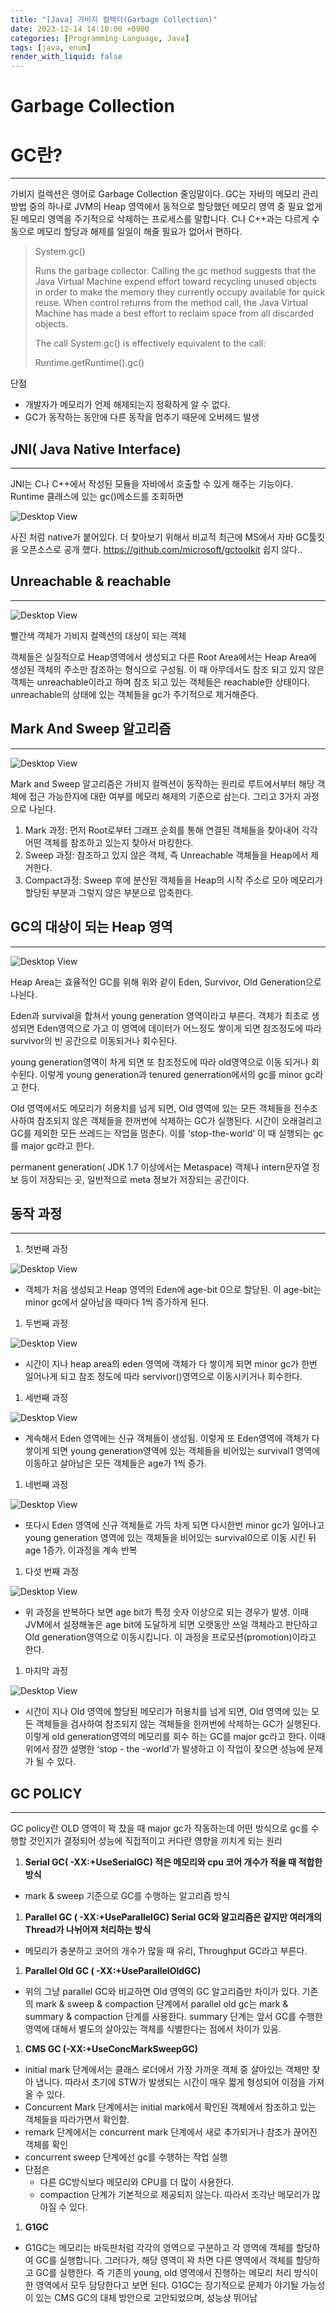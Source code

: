 ```yaml
---
title: "[Java] 가비지 컬렉터(Garbage Collection)"
date: 2023-12-14 14:10:00 +0900
categories: [Programming-Language, Java]
tags: [java, enum]
render_with_liquid: false
---
```


# Garbage Collection

# GC란?

---

가비지 컬렉션은 영어로 Garbage Collection 줄임말이다. GC는 자바의 메모리 관리 방법 중의 하나로 JVM의 Heap 영역에서 동적으로 할당했던 메모리 영역 중 필요 없게 된 메모리 영역을 주기적으로 삭제하는 프로세스를 말합니다. C나 C++과는 다르게 수동으로 메모리 할당과 해제를 일일이 해줄 필요가 없어서 편하다.

> System.gc()
> 
> 
> Runs the garbage collector.
> Calling the gc method suggests that the Java Virtual Machine expend effort toward recycling unused objects in order to make the memory they currently occupy available for quick reuse. When control returns from the method call, the Java Virtual Machine has made a best effort to reclaim space from all discarded objects.
> 
> The call System.gc() is effectively equivalent to the call:
> 
> Runtime.getRuntime().gc()
> 

단점

- 개발자가 메모리가 언제 해제되는지 정확하게 알 수 없다.
- GC가 동작하는 동안에 다른 동작을 멈추기 때문에 오버헤드 발생

## **JNI( Java Native Interface)**

---

JNI는 C나 C++에서 작성된 모듈을 자바에서 호출할 수 있게 해주는 기능이다. Runtime 클래스에 있는 gc()메소드를 조회하면

![Desktop View](/assets/img/Programming-Language/Java/Garbage-Collection/1.png)

사진 처럼 native가 붙어있다. 더 찾아보기 위해서 비교적 최근에 MS에서 자바 GC툴킷을 오픈소스로 공개 했다. https://github.com/microsoft/gctoolkit 쉽지 않다..

## **Unreachable & reachable**

---

![Desktop View](/assets/img/Programming-Language/Java/Garbage-Collection/2.png)

빨간색 객체가 가비지 컬렉션의 대상이 되는 객체

객체들은 실질적으로 Heap영역에서 생성되고 다른 Root Area에서는 Heap Area에 생성된 객체의 주소만 참조하는 형식으로 구성됨. 이 때 아무데서도 참조 되고 있지 않은 객체는 unreachable이라고 하며 참조 되고 있는 객체들은 reachable한 상태이다. unreachable의 상태에 있는 객체들을 gc가 주기적으로 제거해준다.

## **Mark And Sweep 알고리즘**

---

![Desktop View](/assets/img/Programming-Language/Java/Garbage-Collection/3.png)

Mark and Sweep 알고리즘은 가비지 컬렉션이 동작하는 원리로 루트에서부터 해당 객체에 접근 가능한지에 대한 여부를 메모리 해제의 기준으로 삼는다. 그리고 3가지 과정으로 나뉜다.

1. Mark 과정: 먼저 Root로부터 그래프 순회를 통해 연결된 객체들을 찾아내어 각각 어떤 객체를 참조하고 있는지 찾아서 마킹한다.
2. Sweep 과정: 참조하고 있지 않은 객체, 즉 Unreachable 객체들을 Heap에서 제거한다.
3. Compact과정: Sweep 후에 분산된 객체들을 Heap의 시작 주소로 모아 메모리가 할당된 부분과 그렇지 않은 부분으로 압축한다.

## **GC의 대상이 되는 Heap 영역**

---

![Desktop View](/assets/img/Programming-Language/Java/Garbage-Collection/4.png)

Heap Area는 효율적인 GC를 위해 위와 같이 Eden, Survivor, Old Generation으로 나뉜다.

Eden과 survival을 합쳐서 young generation 영역이라고 부른다. 객체가 최초로 생성되면 Eden영역으로 가고 이 영역에 데이터가 어느정도 쌓이게 되면 참조정도에 따라 survivor의 빈 공간으로 이동되거나 회수된다.

young generation영역이 차게 되면 또 참조정도에 따라 old영역으로 이동 되거나 회수된다. 이렇게 young generation과 tenured generration에서의 gc를 minor gc라고 한다.

Old 영역에서도 메모리가 허용치를 넘게 되면, Old 영역에 있는 모든 객체들을 전수조사하여 참조되지 않은 객체들을 한꺼번에 삭제하는 GC가 실행된다. 시간이 오래걸리고 GC를 제외한 모든 쓰레드는 작업을 멈춘다. 이를 ‘stop-the-world’ 이 때 실행되는 gc 를 major gc라고 한다.

permanent generation( JDK 1.7 이상에서는 Metaspace) 객체나 intern문자열 정보 등이 저장되는 곳, 일반적으로 meta 정보가 저장되는 공간이다.

## **동작 과정**

---

1. 첫번째 과정

![Desktop View](/assets/img/Programming-Language/Java/Garbage-Collection/5.png)

- 객체가 처음 생성되고 Heap 영역의 Eden에 age-bit 0으로 할당된. 이 age-bit는 minor gc에서 살아남을 때마다 1씩 증가하게 된다.

1. 두번째 과정

![Desktop View](/assets/img/Programming-Language/Java/Garbage-Collection/6.png)

- 시간이 지나 heap area의 eden 영역에 객체가 다 쌓이게 되면 minor gc가 한번 일어나게 되고 참조 정도에 따라 servivor()영역으로 이동시키거나 회수한다.

1. 세번째 과정

![Desktop View](/assets/img/Programming-Language/Java/Garbage-Collection/7.png)

- 계속해서 Eden 영역에는 신규 객체들이 생성됨. 이렇게 또 Eden영역에 객체가 다 쌓이게 되면 young generation영역에 있는 객체들을 비어있는 survival1 영역에 이동하고 살아남은 모든 객체들은 age가 1씩 증가.

1. 네번째 과정

![Desktop View](/assets/img/Programming-Language/Java/Garbage-Collection/8.png)

- 또다시 Eden 영역에 신규 객체들로 가득 차게 되면 다시한번 minor gc가 일어나고 young generation 영역에 있는 객체들을 비어있는 survival0으로 이동 시킨 뒤 age 1증가. 이과정을 계속 반복

1. 다섯 번째 과정

![Desktop View](/assets/img/Programming-Language/Java/Garbage-Collection/9.png)

- 위 과정을 반복하다 보면 age bit가 특정 숫자 이상으로 되는 경우가 발생. 이때 JVM에서 설정해놓은 age bit에 도달하게 되면 오랫동안 쓰일 객체라고 판단하고 Old generation영역으로 이동시킵니다. 이 과정을 프로모션(promotion)이라고 한다.

1. 마지막 과정

![Desktop View](/assets/img/Programming-Language/Java/Garbage-Collection/10.png)

- 시간이 지나 Old 영역에 할당된 메모리가 허용치를 넘게 되면, Old 영역에 있는 모든 객체들을 검사하여 참조되지 않는 객체들을 한꺼번에 삭제하는 GC가 실행된다. 이렇게 old generation영역의 메모리를 회수 하는 GC를 major gc라고 한다. 이때 위에서 잠깐 설명한 ‘stop - the -world’가 발생하고 이 작업이 잦으면 성능에 문제가 될 수 있다.

## **GC POLICY**

---

GC policy란 OLD 영역이 꽉 찼을 때 major gc가 작동하는데 어떤 방식으로 gc를 수행할 것인지가 결정되어 성능에 직접적이고 커다란 영향을 끼치게 되는 원리

1. **Serial GC( -XX:+UseSerialGC) 적은 메모리와 cpu 코어 개수가 적을 때 적합한 방식**
- mark & sweep 기준으로 GC를 수행하는 알고리즘 방식

1. **Parallel GC ( -XX:+UseParallelGC) Serial GC와 알고리즘은 같지만 여러개의 Thread가 나뉘어져 처리하는 방식**
- 메모리가 충분하고 코어의 개수가 많을 때 유리, Throughput GC라고 부른다.

1. **Parallel Old GC ( -XX:+UseParallelOldGC)**
- 위의 그냥 parallel GC와 비교하면 Old 영역의 GC 알고리즘만 차이가 있다. 기존의 mark & sweep & compaction 단계에서 parallel old gc는 mark & summary & compaction 단계를 사용한다. summary 단계는 앞서 GC를 수행한 영역에 대해서 별도의 살아있는 객체를 식별한다는 점에서 차이가 있음.

1. **CMS GC (-XX:+UseConcMarkSweepGC)**
- initial mark 단계에서는 클래스 로더에서 가장 가까운 객체 중 살아있는 객체만 찾아 냅니다. 따라서 초기에 STW가 발생되는 시간이 매우 짧게 형성되어 이점을 가져올 수 있다.
- Concurrent Mark 단계에서는 initial mark에서 확인된 객체에서 참조하고 있는 객체들을 따라가면서 확인함.
- remark 단계에서는 concurrent mark 단계에서 새로 추가되거나 참조가 끊어진 객체를 확인
- concurrent sweep 단계에선 gc를 수행하는 작업 실행
- 단점은
    - 다른 GC방식보다 메모리와 CPU를 더 많이 사용한다.
    - compaction 단계가 기본적으로 제공되지 않는다. 따라서 조각난 메모리가 많아질 수 있다.

1. **G1GC**
- G1GC는 메모리는 바둑판처럼 각각의 영역으로 구분하고 각 영역에 객체를 할당하여 GC를 실행합니다. 그러다가, 해당 영역이 꽉 차면 다른 영역에서 객체를 할당하고 GC를 실행한다. 즉 기존의 young, old 영역에서 진행하는 메모리 처리 방식이 한 영역에서 모두 담당한다고 보면 된다. G1GC는 장기적으로 문제가 야기될 가능성이 있는 CMS GC의 대체 방안으로 고안되었으며, 성능상 뛰어남